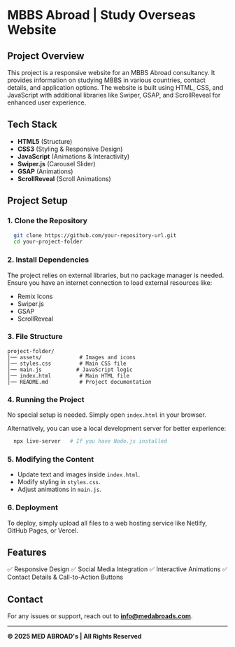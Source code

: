 # MBBS Abroad | Study Overseas Website

## Project Overview
This project is a responsive website for an MBBS Abroad consultancy. It provides information on studying MBBS in various countries, contact details, and application options. The website is built using HTML, CSS, and JavaScript with additional libraries like Swiper, GSAP, and ScrollReveal for enhanced user experience.

## Tech Stack
- **HTML5** (Structure)
- **CSS3** (Styling & Responsive Design)
- **JavaScript** (Animations & Interactivity)
- **Swiper.js** (Carousel Slider)
- **GSAP** (Animations)
- **ScrollReveal** (Scroll Animations)

## Project Setup

### 1. Clone the Repository
```sh
  git clone https://github.com/your-repository-url.git
  cd your-project-folder
```

### 2. Install Dependencies
The project relies on external libraries, but no package manager is needed. Ensure you have an internet connection to load external resources like:
- Remix Icons
- Swiper.js
- GSAP
- ScrollReveal

### 3. File Structure
```
project-folder/
│── assets/            # Images and icons
│── styles.css         # Main CSS file
│── main.js           # JavaScript logic
│── index.html         # Main HTML file
│── README.md          # Project documentation
```

### 4. Running the Project
No special setup is needed. Simply open `index.html` in your browser.

Alternatively, you can use a local development server for better experience:
```sh
  npx live-server   # If you have Node.js installed
```

### 5. Modifying the Content
- Update text and images inside `index.html`.
- Modify styling in `styles.css`.
- Adjust animations in `main.js`.

### 6. Deployment
To deploy, simply upload all files to a web hosting service like Netlify, GitHub Pages, or Vercel.

## Features
✅ Responsive Design
✅ Social Media Integration
✅ Interactive Animations
✅ Contact Details & Call-to-Action Buttons

## Contact
For any issues or support, reach out to **info@medabroads.com**.

---
**&copy; 2025 MED ABROAD's | All Rights Reserved**



